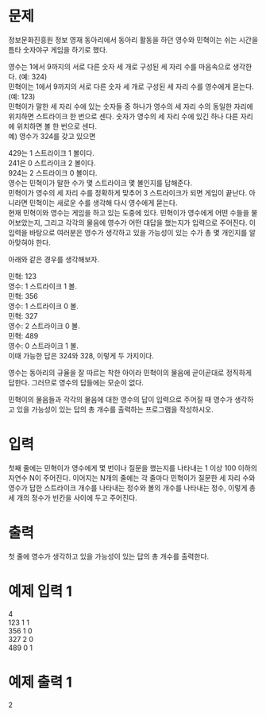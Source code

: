 # 문제
정보문화진흥원 정보 영재 동아리에서 동아리 활동을 하던 영수와 민혁이는 쉬는 시간을 틈타 숫자야구 게임을 하기로 했다.

영수는 1에서 9까지의 서로 다른 숫자 세 개로 구성된 세 자리 수를 마음속으로 생각한다. (예: 324)  
민혁이는 1에서 9까지의 서로 다른 숫자 세 개로 구성된 세 자리 수를 영수에게 묻는다. (예: 123)  
민혁이가 말한 세 자리 수에 있는 숫자들 중 하나가 영수의 세 자리 수의 동일한 자리에 위치하면 스트라이크 한 번으로 센다. 숫자가 영수의 세 자리 수에 있긴 하나 다른 자리에 위치하면 볼 한 번으로 센다.  
예) 영수가 324를 갖고 있으면 

429는 1 스트라이크 1 볼이다.  
241은 0 스트라이크 2 볼이다.  
924는 2 스트라이크 0 볼이다.  
영수는 민혁이가 말한 수가 몇 스트라이크 몇 볼인지를 답해준다.  
민혁이가 영수의 세 자리 수를 정확하게 맞추어 3 스트라이크가 되면 게임이 끝난다. 아니라면 민혁이는 새로운 수를 생각해 다시 영수에게 묻는다.  
현재 민혁이와 영수는 게임을 하고 있는 도중에 있다. 민혁이가 영수에게 어떤 수들을 물어보았는지, 그리고 각각의 물음에 영수가 어떤 대답을 했는지가 입력으로 주어진다. 이 입력을 바탕으로 여러분은 영수가 생각하고 있을 가능성이 있는 수가 총 몇 개인지를 알아맞혀야 한다.

아래와 같은 경우를 생각해보자.  

민혁: 123  
영수: 1 스트라이크 1 볼.  
민혁: 356  
영수: 1 스트라이크 0 볼.  
민혁: 327  
영수: 2 스트라이크 0 볼.  
민혁: 489  
영수: 0 스트라이크 1 볼.  
이때 가능한 답은 324와 328, 이렇게 두 가지이다.

영수는 동아리의 규율을 잘 따르는 착한 아이라 민혁이의 물음에 곧이곧대로 정직하게 답한다. 그러므로 영수의 답들에는 모순이 없다.

민혁이의 물음들과 각각의 물음에 대한 영수의 답이 입력으로 주어질 때 영수가 생각하고 있을 가능성이 있는 답의 총 개수를 출력하는 프로그램을 작성하시오.

# 입력
첫째 줄에는 민혁이가 영수에게 몇 번이나 질문을 했는지를 나타내는 1 이상 100 이하의 자연수 N이 주어진다. 이어지는 N개의 줄에는 각 줄마다 민혁이가 질문한 세 자리 수와 영수가 답한 스트라이크 개수를 나타내는 정수와 볼의 개수를 나타내는 정수, 이렇게 총 세 개의 정수가 빈칸을 사이에 두고 주어진다.

# 출력
첫 줄에 영수가 생각하고 있을 가능성이 있는 답의 총 개수를 출력한다.

# 예제 입력 1 
4  
123 1 1  
356 1 0  
327 2 0  
489 0 1  
# 예제 출력 1 
2
